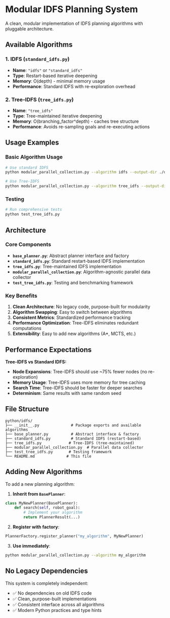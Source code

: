 # Modular IDFS Planning System

A clean, modular implementation of IDFS planning algorithms with pluggable architecture.

## Available Algorithms

### 1. **IDFS** (`standard_idfs.py`)
- **Name**: `"idfs"` or `"standard_idfs"`  
- **Type**: Restart-based iterative deepening
- **Memory**: O(depth) - minimal memory usage
- **Performance**: Standard IDFS with re-exploration overhead

### 2. **Tree-IDFS** (`tree_idfs.py`)
- **Name**: `"tree_idfs"`
- **Type**: Tree-maintained iterative deepening  
- **Memory**: O(branching_factor^depth) - caches tree structure
- **Performance**: Avoids re-sampling goals and re-executing actions

## Usage Examples

### Basic Algorithm Usage
```bash
# Use standard IDFS
python modular_parallel_collection.py --algorithm idfs --output-dir ./data --start-idx 10 --end-idx 12

# Use Tree-IDFS  
python modular_parallel_collection.py --algorithm tree_idfs --output-dir ./data --start-idx 10 --end-idx 12
```


### Testing
```bash
# Run comprehensive tests
python test_tree_idfs.py
```

## Architecture

### Core Components
- **`base_planner.py`**: Abstract planner interface and factory
- **`standard_idfs.py`**: Standard restart-based IDFS implementation
- **`tree_idfs.py`**: Tree-maintained IDFS implementation  
- **`modular_parallel_collection.py`**: Algorithm-agnostic parallel data collector
- **`test_tree_idfs.py`**: Testing and benchmarking framework

### Key Benefits
1. **Clean Architecture**: No legacy code, purpose-built for modularity
2. **Algorithm Swapping**: Easy to switch between algorithms  
3. **Consistent Metrics**: Standardized performance tracking
4. **Performance Optimization**: Tree-IDFS eliminates redundant computations
5. **Extensibility**: Easy to add new algorithms (A*, MCTS, etc.)

## Performance Expectations

**Tree-IDFS vs Standard IDFS:**
- **Node Expansions**: Tree-IDFS should use ~75% fewer nodes (no re-exploration)
- **Memory Usage**: Tree-IDFS uses more memory for tree caching
- **Search Time**: Tree-IDFS should be faster for deeper searches
- **Determinism**: Same results with same random seed

## File Structure
```
python/idfs/
├── __init__.py              # Package exports and available algorithms
├── base_planner.py          # Abstract interface & factory
├── standard_idfs.py         # Standard IDFS (restart-based)
├── tree_idfs.py            # Tree-IDFS (tree-maintained) 
├── modular_parallel_collection.py  # Parallel data collector
├── test_tree_idfs.py       # Testing framework
└── README.md              # This file
```

## Adding New Algorithms

To add a new planning algorithm:

1. **Inherit from `BasePlanner`**:
```python
class MyNewPlanner(BasePlanner):
    def search(self, robot_goal):
        # Implement your algorithm
        return PlannerResult(...)
```

2. **Register with factory**:
```python
PlannerFactory.register_planner("my_algorithm", MyNewPlanner)
```

3. **Use immediately**:
```bash
python modular_parallel_collection.py --algorithm my_algorithm
```

## No Legacy Dependencies

This system is completely independent:
- ✅ No dependencies on old IDFS code
- ✅ Clean, purpose-built implementations  
- ✅ Consistent interface across all algorithms
- ✅ Modern Python practices and type hints